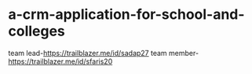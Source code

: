 # a-crm-application-for-school-and-colleges
team lead-https://trailblazer.me/id/sadap27
team member-https://trailblazer.me/id/sfaris20
